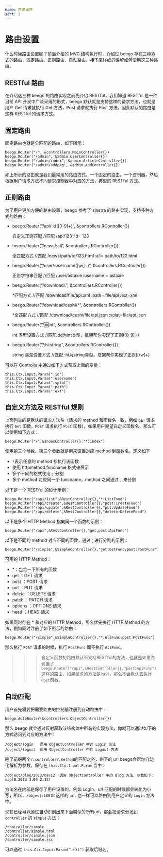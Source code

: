 ```yaml
---
name: 路由设置
sort: 2
---
```


# 路由设置

什么时候路由设置呢？前面介绍的 MVC 结构执行时，介绍过 beego 存在三种方式的路由，固定路由、正则路由、自动路由，接下来详细的讲解如何使用这三种路由。

## RESTful 路由

在介绍这三种 beego 的路由实现之前先介绍 RESTful，我们知道 RESTful 是一种目前 API 开发中广泛采用的形式，beego 默认就是支持这样的请求方法，也就是用户 Get 请求就执行 Get 方法，Post 请求就执行 Post 方法。因此默认的路由是这样 RESTful 的请求方式。

## 固定路由

固定路由也就是全匹配的路由，如下所示：

	beego.Router("/", &controllers.MainController{})
	beego.Router("/admin", &admin.UserController{})
	beego.Router("/admin/index", &admin.ArticleController{})
	beego.Router("/admin/addpkg", &admin.AddController{})
	
如上所示的路由就是我们最常用的路由方式，一个固定的路由，一个控制器，然后根据用户请求方法不同请求控制器中对应的方法，典型的 RESTful 方式。	

## 正则路由

为了用户更加方便的路由设置，beego 参考了 sinatra 的路由实现，支持多种方式的路由：

- beego.Router(“/api/:id([0-9]+)“, &controllers.RController{})

	自定义正则匹配 //匹配 /api/123 :id= 123

- beego.Router(“/news/:all”, &controllers.RController{})

	全匹配方式 //匹配 /news/path/to/123.html :all= path/to/123.html

- beego.Router(“/user/:username([\w]+)“, &controllers.RController{})

	正则字符串匹配 //匹配 /user/astaxie :username = astaxie

- beego.Router(“/download/.”, &controllers.RController{})

	*匹配方式 //匹配 /download/file/api.xml :path= file/api :ext=xml

- beego.Router(“/download/ceshi/*“, &controllers.RController{})

	*全匹配方式 //匹配 /download/ceshi/file/api.json :splat=file/api.json

- beego.Router(“/:id:int”, &controllers.RController{})

	int 类型设置方式 //匹配 :id为int类型，框架帮你实现了正则([0-9]+)

- beego.Router(“/:hi:string”, &controllers.RController{})

	string 类型设置方式 //匹配 :hi为string类型。框架帮你实现了正则([\w]+)

可以在 Controlle 中通过如下方式获取上面的变量：

	this.Ctx.Input.Param(":id")
	this.Ctx.Input.Param(":username")
	this.Ctx.Input.Param(":splat")
	this.Ctx.Input.Param(":path")
	this.Ctx.Input.Param(":ext")

## 自定义方法及 RESTful 规则

上面列举的是默认的请求方法名（请求的 method 和函数名一致，例如 `GET` 请求执行 `Get` 函数，`POST` 请求执行 `Post` 函数），如果用户期望自定义函数名，那么可以使用如下方式：

	beego.Router("/",&IndexController{},"*:Index")
	
使用第三个参数，第三个参数就是用来设置对应 method 到函数名，定义如下

* `*`表示任意的 method 都执行该函数
* 使用 httpmethod:funcname 格式来展示
* 多个不同的格式使用 `;` 分割
* 多个 method 对应同一个 funcname，method 之间通过 `,` 来分割

以下是一个 RESTful 的设计示例：

	beego.Router("/api/list",&RestController{},"*:ListFood")
	beego.Router("/api/create",&RestController{},"post:CreateFood")
	beego.Router("/api/update",&RestController{},"put:UpdateFood")
	beego.Router("/api/delete",&RestController{},"delete:DeleteFood")
	
以下是多个 HTTP Method 指向同一个函数的示例：

	beego.Router("/api",&RestController{},"get,post:ApiFunc")
	
以下是不同的 method 对应不同的函数，通过 ; 进行分割的示例：

	beego.Router("/simple",&SimpleController{},"get:GetFunc;post:PostFunc")

可用的 HTTP Method：

* *：包含一下所有的函数
* get ：GET 请求
* post ：POST 请求
* put ：PUT 请求
* delete ：DELETE 请求
* patch ：PATCH 请求
* options ：OPTIONS 请求
* head ：HEAD 请求

如果同时存在 * 和对应的 HTTP Method，那么优先执行 HTTP Method 的方法，例如同时注册了如下所示的路由：

	beego.Router("/simple",&SimpleController{},"*:AllFunc;post:PostFunc")
那么执行 `POST` 请求的时候，执行 `PostFunc` 而不执行 `AllFunc`。

>>>自定义函数的路由默认不支持RESTful的方法，也就是如果你设置了`beego.Router("/api",&RestController{},"post:ApiFunc")` 这样的路由，如果请求的方法是`POST`，那么不会默认去执行`Post`函数。

## 自动匹配

用户首先需要把需要路由的控制器注册到自动路由中：

	beego.AutoRouter(&controllers.ObjectController{})
那么 beego 就会通过反射获取该结构体中所有的实现方法，你就可以通过如下的方式访问到对应的方法中：

	/object/login   调用 ObjectController 中的 Login 方法
	/object/logout  调用 ObjectController 中的 Logout 方法
除了前缀两个` /:controller/:method `的匹配之外，剩下的 url beego会帮你自动化解析为参数，保存在 `this.Ctx.Input.Param` 当中：

	/object/blog/2013/09/12  调用 ObjectController 中的 Blog 方法，参数如下：map[0:2013 1:09 2:12]
方法名在内部是保存了用户设置的，例如 Login，url 匹配的时候都会转化为小写，所以，`/object/LOGIN` 这样的 `url` 也一样可以路由到用户定义的 `Login` 方法中。

现在已经可以通过自动识别出来下面类似的所有url，都会把请求分发到 `controller` 的 `simple` 方法：

	/controller/simple
	/controller/simple.html
	/controller/simple.json
	/controller/simple.rss
	
可以通过 `this.Ctx.Input.Param(":ext")` 获取后缀名。
